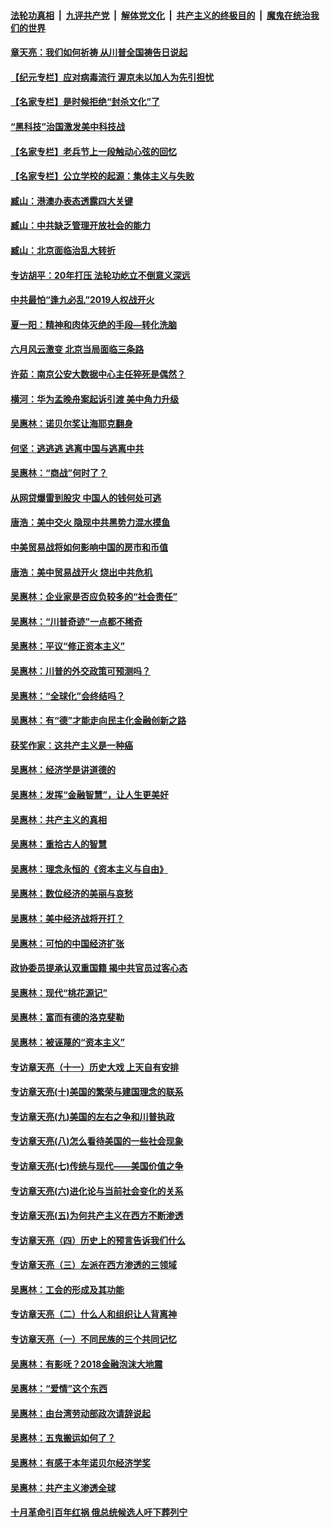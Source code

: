 

####  [法轮功真相](../../../../basic/blob/master/README.md?t=06300631) &nbsp;|&nbsp; [九评共产党](../../../../9ping.md/blob/master/README.md?t=06300631) &nbsp;|&nbsp; [解体党文化](../../../../jtdwh.md/blob/master/README.md?t=06300631)  &nbsp;|&nbsp; [共产主义的终极目的](../../../../gczydzjmd.md/blob/master/README.md?t=06300631) &nbsp;|&nbsp; [魔鬼在统治我们的世界](../../../../mgztzwmdsj.md/blob/master/README.md?t=06300631) 

#### [章天亮：我们如何祈祷 从川普全国祷告日说起](../pages/nsc423/n11944627.md?t=06300631) 

#### [【纪元专栏】应对病毒流行 渥京未以加人为先引担忧](../pages/nsc423/n11875714.md?t=06300631) 

#### [【名家专栏】是时候拒绝“封杀文化”了](../pages/nsc423/n11814093.md?t=06300631) 

#### [“黑科技”治国激发美中科技战](../pages/nsc423/n11638056.md?t=06300631) 

#### [【名家专栏】老兵节上一段触动心弦的回忆](../pages/nsc423/n11646016.md?t=06300631) 

#### [【名家专栏】公立学校的起源：集体主义与失败](../pages/nsc423/n11601833.md?t=06300631) 

#### [臧山：港澳办表态透露四大关键](../pages/nsc423/n11421628.md?t=06300631) 

#### [臧山：中共缺乏管理开放社会的能力](../pages/nsc423/n11407457.md?t=06300631) 

#### [臧山：北京面临治乱大转折](../pages/nsc423/n11406895.md?t=06300631) 

#### [专访胡平：20年打压 法轮功屹立不倒意义深远](../pages/nsc423/n11398800.md?t=06300631) 

#### [中共最怕“逢九必乱”2019人权战开火](../pages/nsc423/n11385248.md?t=06300631) 

#### [夏一阳：精神和肉体灭绝的手段—转化洗脑](../pages/nsc423/n11368250.md?t=06300631) 

#### [六月风云激变 北京当局面临三条路](../pages/nsc423/n11313668.md?t=06300631) 

#### [许茹：南京公安大数据中心主任猝死是偶然？](../pages/nsc423/n11064744.md?t=06300631) 

#### [横河：华为孟晚舟案起诉引渡 美中角力升级](../pages/nsc423/n11027230.md?t=06300631) 

#### [吴惠林：诺贝尔奖让海耶克翻身](../pages/nsc423/n10890049.md?t=06300631) 

#### [何坚：逃逃逃 逃离中国与逃离中共](../pages/nsc423/n10592891.md?t=06300631) 

#### [吴惠林：“商战”何时了？](../pages/nsc423/n10573558.md?t=06300631) 

#### [从网贷爆雷到股灾 中国人的钱何处可逃](../pages/nsc423/n10572800.md?t=06300631) 

#### [唐浩：美中交火 隐现中共黑势力混水摸鱼](../pages/nsc423/n10544040.md?t=06300631) 

#### [中美贸易战将如何影响中国的房市和币值](../pages/nsc423/n10543697.md?t=06300631) 

#### [唐浩：美中贸易战开火 烧出中共危机](../pages/nsc423/n10540126.md?t=06300631) 

#### [吴惠林：企业家是否应负较多的“社会责任”](../pages/nsc423/n10535022.md?t=06300631) 

#### [吴惠林：“川普奇迹”一点都不稀奇](../pages/nsc423/n10512808.md?t=06300631) 

#### [吴惠林：平议“修正资本主义”](../pages/nsc423/n10495724.md?t=06300631) 

#### [吴惠林：川普的外交政策可预测吗？](../pages/nsc423/n10462387.md?t=06300631) 

#### [吴惠林：“全球化”会终结吗？](../pages/nsc423/n10452838.md?t=06300631) 

#### [吴惠林：有“德”才能走向民主化金融创新之路](../pages/nsc423/n10432292.md?t=06300631) 

#### [获奖作家：这共产主义是一种癌](../pages/nsc423/n10431541.md?t=06300631) 

#### [吴惠林：经济学是讲道德的](../pages/nsc423/n10398014.md?t=06300631) 

#### [吴惠林：发挥“金融智慧”，让人生更美好](../pages/nsc423/n10375019.md?t=06300631) 

#### [吴惠林：共产主义的真相](../pages/nsc423/n10351394.md?t=06300631) 

#### [吴惠林：重拾古人的智慧](../pages/nsc423/n10337691.md?t=06300631) 

#### [吴惠林：理念永恒的《资本主义与自由》](../pages/nsc423/n10316274.md?t=06300631) 

#### [吴惠林：数位经济的美丽与哀愁](../pages/nsc423/n10292946.md?t=06300631) 

#### [吴惠林：美中经济战将开打？](../pages/nsc423/n10258825.md?t=06300631) 

#### [吴惠林：可怕的中国经济扩张](../pages/nsc423/n10219147.md?t=06300631) 

#### [政协委员提承认双重国籍 揭中共官员过客心态](../pages/nsc423/n10208809.md?t=06300631) 

#### [吴惠林：现代“桃花源记”](../pages/nsc423/n10185234.md?t=06300631) 

#### [吴惠林：富而有德的洛克斐勒](../pages/nsc423/n10142264.md?t=06300631) 

#### [吴惠林：被诬蔑的“资本主义”](../pages/nsc423/n10124816.md?t=06300631) 

#### [专访章天亮（十一）历史大戏 上天自有安排](../pages/nsc423/n10094905.md?t=06300631) 

#### [专访章天亮(十)美国的繁荣与建国理念的联系](../pages/nsc423/n10094899.md?t=06300631) 

#### [专访章天亮(九)美国的左右之争和川普执政](../pages/nsc423/n10094889.md?t=06300631) 

#### [专访章天亮(八)怎么看待美国的一些社会现象](../pages/nsc423/n10094857.md?t=06300631) 

#### [专访章天亮(七)传统与现代——美国价值之争](../pages/nsc423/n10093140.md?t=06300631) 

#### [专访章天亮(六)进化论与当前社会变化的关系](../pages/nsc423/n10092036.md?t=06300631) 

#### [专访章天亮(五)为何共产主义在西方不断渗透](../pages/nsc423/n10083620.md?t=06300631) 

#### [专访章天亮（四）历史上的预言告诉我们什么](../pages/nsc423/n10083606.md?t=06300631) 

#### [专访章天亮（三）左派在西方渗透的三领域](../pages/nsc423/n10081115.md?t=06300631) 

#### [吴惠林：工会的形成及其功能](../pages/nsc423/n10080633.md?t=06300631) 

#### [专访章天亮（二）什么人和组织让人背离神](../pages/nsc423/n10076637.md?t=06300631) 

#### [专访章天亮（一）不同民族的三个共同记忆](../pages/nsc423/n10074188.md?t=06300631) 

#### [吴惠林：有影呒？2018金融泡沫大地震](../pages/nsc423/n10040534.md?t=06300631) 

#### [吴惠林：“爱情”这个东西](../pages/nsc423/n10019423.md?t=06300631) 

#### [吴惠林：由台湾劳动部政次请辞说起](../pages/nsc423/n9979679.md?t=06300631) 

#### [吴惠林：五鬼搬运如何了？](../pages/nsc423/n9925338.md?t=06300631) 

#### [吴惠林：有感于本年诺贝尔经济学奖](../pages/nsc423/n9871883.md?t=06300631) 

#### [吴惠林：共产主义渗透全球](../pages/nsc423/n9812748.md?t=06300631) 

#### [十月革命引百年红祸 俄总统候选人吁下葬列宁](../pages/nsc423/n9810182.md?t=06300631) 

